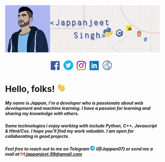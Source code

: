 # <a href="https://jappan07.github.io">![jappan header](https://github.com/Jappan07/Jappan07/blob/master/assets/githubBanner.jpg)</a>
<p align='center'>
<a href="https://www.facebook.com/jappan.jeet.9/" ><img height="30" src="https://github.com/Jappan07/Jappan07/blob/master/assets/facebook.png"></a>&nbsp;&nbsp;
<a href="https://twitter.com/jappanjeet" ><img height="32" src="https://github.com/Jappan07/Jappan07/blob/master/assets/twitter.png"></a>&nbsp;&nbsp;
<a href="https://www.instagram.com" ><img height="30" src="https://github.com/Jappan07/Jappan07/blob/master/assets/instagram.jpg"></a>&nbsp;&nbsp;
<a href="https://www.linkedin.com/in/jappanjeet-singh/" target="_blank"><img height="30" src="https://github.com/Jappan07/Jappan07/blob/master/assets/linkedin.png"></a>&nbsp;&nbsp;
<a href="https://jappan07.github.io" ><img height="31px" src="https://github.com/Jappan07/Jappan07/blob/master/assets/Globe.png"></a>&nbsp;&nbsp;
</p>

# Hello, folks! <img src="https://github.com/Jappan07/Jappan07/blob/master/assets/wave_hand.gif" width="30px">

##### My name is Jappan, I'm a developer who is passionate about web development and machine learning. I have a passion for learning and sharing my knowledge with others.
##### Some technologies i enjoy working with include Python, C++, Javascript & Html/Css. I hope you'll find my work valuable. I am open for collaborating in good projects.
##### Feel free to reach out to me on Telegram <img width="15px" src="https://github.com/Jappan07/Jappan07/blob/master/assets/Telegram_logo.png"> (@Jappan07) or send me a mail at <a href="mailto: jappanjeet.99@gmail.com"><img width="15px" src="https://github.com/Jappan07/Jappan07/blob/master/assets/Gmail_logo.png"> jappanjeet.99@gmail.com</a>


<!--
**Jappan07/Jappan07** is a ✨ _special_ ✨ repository because its `README.md` (this file) appears on your GitHub profile.

Here are some ideas to get you started:

- 🔭 I’m currently working on ...
- 🌱 I’m currently learning ...
- 👯 I’m looking to collaborate on ...
- 🤔 I’m looking for help with ...
- 💬 Ask me about ...
- 📫 How to reach me: ...
- 😄 Pronouns: ...
- ⚡ Fun fact: ...
-->
